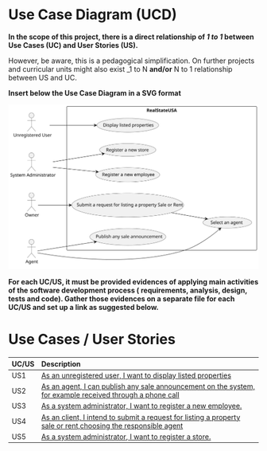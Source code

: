 # Use Case Diagram (UCD)

**In the scope of this project, there is a direct relationship of _1 to 1_ between Use Cases (UC) and User Stories (US).**

However, be aware, this is a pedagogical simplification. On further projects and curricular units might also exist _1 to
N **and/or** N to 1 relationship between US and UC.

**Insert below the Use Case Diagram in a SVG format**

![Use Case Diagram](svg/use-case-diagram.svg)

**For each UC/US, it must be provided evidences of applying main activities of the software development process (
requirements, analysis, design, tests and code). Gather those evidences on a separate file for each UC/US and set up a
link as suggested below.**

# Use Cases / User Stories

| UC/US | Description                                                                                                                           |                   
|:------|:--------------------------------------------------------------------------------------------------------------------------------------|
| US1   | [As an unregistered user, I want to display listed properties ](../../us015/Readme.md)                                                |
| US2   | [As an agent, I can publish any sale announcement on the system, for example received through a phone call](../../us016/Readme.md)    |
| US3   | [As a system administrator, I want to register a new employee.](../../us017/Readme.md)                                                |
| US4   | [As an client, I intend to submit a request for listing a property sale or rent,choosing the responsible agent](../../us018/Readme.md) |
| US5   | [As a system administrator, I want to register a store. ](../../us019/Readme.md)                                                      |


